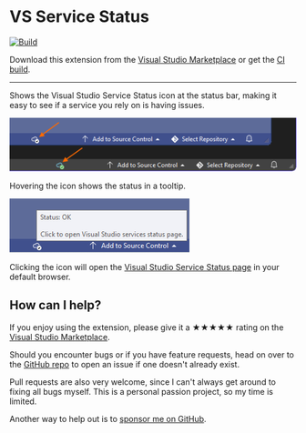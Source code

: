 [marketplace]: https://marketplace.visualstudio.com/items?itemName=MadsKristensen.VsStatus
[vsixgallery]: http://vsixgallery.com/extension/VsStatus.0c47f4af-bd3b-42f5-877b-b43bdc80e17d/
[repo]: https://github.com/madskristensen/VsStatus

# VS Service Status

[![Build](https://github.com/madskristensen/VsStatus/actions/workflows/build.yaml/badge.svg)](https://github.com/madskristensen/VsStatus/actions/workflows/build.yaml)

Download this extension from the [Visual Studio Marketplace][marketplace]
or get the [CI build][vsixgallery].

---

Shows the Visual Studio Service Status icon at the status bar, making it easy to see if a service you rely on is having issues.

![Icon](art/icon.png)

Hovering the icon shows the status in a tooltip.

![Tooltip](art/tooltip.png)

Clicking the icon will open the [Visual Studio Service Status page](https://status.visualstudio.microsoft.com/) in your default browser.

## How can I help?

If you enjoy using the extension, please give it a ★★★★★ rating on the [Visual Studio Marketplace][marketplace].

Should you encounter bugs or if you have feature requests, head on over to the [GitHub repo][repo] to open an issue if one doesn't already exist.

Pull requests are also very welcome, since I can't always get around to fixing all bugs myself. This is a personal passion project, so my time is limited.

Another way to help out is to [sponsor me on GitHub](https://github.com/sponsors/madskristensen).
